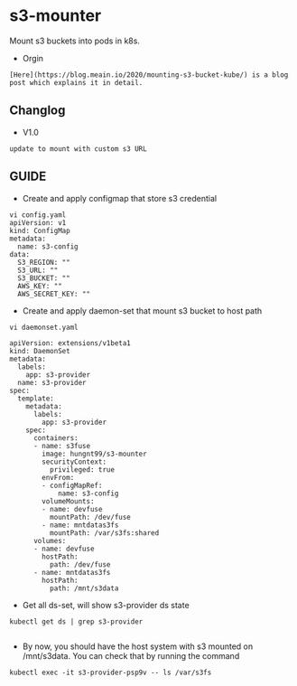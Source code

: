 # s3-mounter

Mount s3 buckets into pods in k8s.
- Orgin
```
[Here](https://blog.meain.io/2020/mounting-s3-bucket-kube/) is a blog post which explains it in detail.
```

## Changlog

- V1.0 
```
update to mount with custom s3 URL
```

## GUIDE

- Create and apply configmap that store s3 credential
```
vi config.yaml
apiVersion: v1
kind: ConfigMap
metadata:
  name: s3-config
data:
  S3_REGION: ""
  S3_URL: ""
  S3_BUCKET: ""
  AWS_KEY: ""
  AWS_SECRET_KEY: ""
```

- Create and apply daemon-set that mount s3 bucket to host path
```
vi daemonset.yaml

apiVersion: extensions/v1beta1
kind: DaemonSet
metadata:
  labels:
    app: s3-provider
  name: s3-provider
spec:
  template:
    metadata:
      labels:
        app: s3-provider
    spec:
      containers:
      - name: s3fuse
        image: hungnt99/s3-mounter
        securityContext:
          privileged: true
        envFrom:
        - configMapRef:
            name: s3-config
        volumeMounts:
        - name: devfuse
          mountPath: /dev/fuse
        - name: mntdatas3fs
          mountPath: /var/s3fs:shared
      volumes:
      - name: devfuse
        hostPath:
          path: /dev/fuse
      - name: mntdatas3fs
        hostPath:
          path: /mnt/s3data
```

- Get all ds-set, will show s3-provider ds state
```
kubectl get ds | grep s3-provider


```
- By now, you should have the host system with s3 mounted on /mnt/s3data. You can check that by running the command 
```
kubectl exec -it s3-provider-psp9v -- ls /var/s3fs
```

